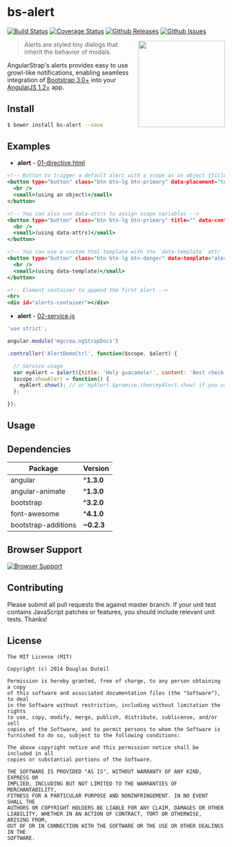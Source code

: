 # bs-alert
[![Build Status](http://img.shields.io/travis/douglasduteil/angular-utility-belt.svg)](http://travis-ci.org/douglasduteil/angular-utility-belt) [![Coverage Status](http://img.shields.io/codeclimate/coverage/github/douglasduteil/angular-utility-belt.svg)](http://url) [![Github Releases](http://img.shields.io/badge/release-v0.1.0-orange.svg)](http://github.com/douglasduteil/angular-utility-belt/releases) [![Github Issues](http://img.shields.io/github/issues/douglasduteil/angular-utility-belt.svg)](http://github.com/douglasduteil/angular-utility-belt/issues) 

<img align="right" height="200" src="http://bower.io/img/bower-logo.png">

> Alerts are styled tiny dialogs that inherit the behavior of modals.

AngularStrap's alerts provides easy to use growl-like notifications, enabling seamless integration of [Bootstrap 3.0+](https://github.com/twbs/bootstrap) into your [AngularJS 1.2+](https://github.com/angular/angular.js) app.

## Install

``` sh
$ bower install bs-alert --save
```

## Examples

- **alert** - [01-directive.html](src/alert/docs/examples/01-directive.html)

``` .html
<!-- Button to trigger a default alert with a scope as an object {title:'', content:'', etc.} -->
<button type="button" class="btn btn-lg btn-primary" data-placement="top-right" data-container="body" data-duration="3" bs-alert="alert">Click to toggle alert
  <br />
  <small>(using an object)</small>
</button>

<!-- You can also use data-attrs to assign scope variables -->
<button type="button" class="btn btn-lg btn-primary" title="" data-content="" data-type="success" data-container="#alerts-container" bs-alert>Click to toggle alert
  <br />
  <small>(using data-attrs)</small>
</button>

<!-- You can use a custom html template with the `data-template` attr -->
<button type="button" class="btn btn-lg btn-danger" data-template="alert/docs/alert.demo.tpl.html" data-placement="top" data-duration="3" data-animation="am-fade-and-slide-top" data-container="body" data-keyboard="true" bs-alert="alert">Custom alert
  <br />
  <small>(using data-template)</small>
</button>

<!-- Element container to append the first alert -->
<hr>
<div id="alerts-container"></div>

```
- **alert** - [02-service.js](src/alert/docs/examples/02-service.js)

``` .js
'use strict';

angular.module('mgcrea.ngStrapDocs')

.controller('AlertDemoCtrl', function($scope, $alert) {

  // Service usage
  var myAlert = $alert({title: 'Holy guacamole!', content: 'Best check yo self, you\'re not looking too good.', placement: 'top', type: 'info', keyboard: true, show: false});
  $scope.showAlert = function() {
    myAlert.show(); // or myAlert.$promise.then(myAlert.show) if you use an external html template (async)
  };

});

```

## Usage


## Dependencies

Package | Version
------- | -------
angular | **^1.3.0**
angular-animate | **^1.3.0**
bootstrap | **^3.2.0**
font-awesome | **^4.1.0**
bootstrap-additions | **~0.2.3**


## Browser Support

[![Browser Support](https://ci.testling.com/douglasduteil/angular-utility-belt.png)](http://ci.testling.com/douglasduteil/angular-utility-belt)

## Contributing
Please submit all pull requests the against master branch. If your unit test contains JavaScript patches or features, you should include relevant unit tests. Thanks!

## License

    The MIT License (MIT)
    
    Copyright (c) 2014 Douglas Duteil
    
    Permission is hereby granted, free of charge, to any person obtaining a copy
    of this software and associated documentation files (the "Software"), to deal
    in the Software without restriction, including without limitation the rights
    to use, copy, modify, merge, publish, distribute, sublicense, and/or sell
    copies of the Software, and to permit persons to whom the Software is
    furnished to do so, subject to the following conditions:
    
    The above copyright notice and this permission notice shall be included in all
    copies or substantial portions of the Software.
    
    THE SOFTWARE IS PROVIDED "AS IS", WITHOUT WARRANTY OF ANY KIND, EXPRESS OR
    IMPLIED, INCLUDING BUT NOT LIMITED TO THE WARRANTIES OF MERCHANTABILITY,
    FITNESS FOR A PARTICULAR PURPOSE AND NONINFRINGEMENT. IN NO EVENT SHALL THE
    AUTHORS OR COPYRIGHT HOLDERS BE LIABLE FOR ANY CLAIM, DAMAGES OR OTHER
    LIABILITY, WHETHER IN AN ACTION OF CONTRACT, TORT OR OTHERWISE, ARISING FROM,
    OUT OF OR IN CONNECTION WITH THE SOFTWARE OR THE USE OR OTHER DEALINGS IN THE
    SOFTWARE.
